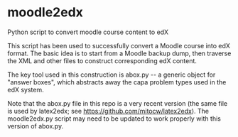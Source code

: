 moodle2edx
==========

Python script to convert moodle course content to edX

This script has been used to successfully convert a Moodle course into
edX format.  The basic idea is to start from a Moodle backup dump,
then traverse the XML and other files to construct corresponding edX
content.

The key tool used in this construction is abox.py -- a generic object
for "answer boxes", which abstracts away the capa problem types used
in the edX system.

Note that the abox.py file in this repo is a very recent version (the
same file is used by latex2edx; see https://github.com/mitocw/latex2edx).
The moodle2edx.py script may need to be updated to work properly with
this version of abox.py.

